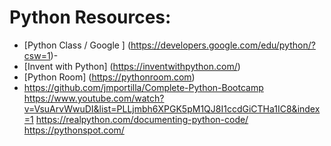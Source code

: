 # Python Resources:
* [Python Class / Google ] (https://developers.google.com/edu/python/?csw=1)- 
* [Invent with Python] (https://inventwithpython.com/)
* [Python Room] (https://pythonroom.com)
* https://github.com/jmportilla/Complete-Python-Bootcamp
https://www.youtube.com/watch?v=VsuArvWwuDI&list=PLLjmbh6XPGK5pM1QJ8I1ccdGiCTHa1IC8&index=1
https://realpython.com/documenting-python-code/
https://pythonspot.com/
